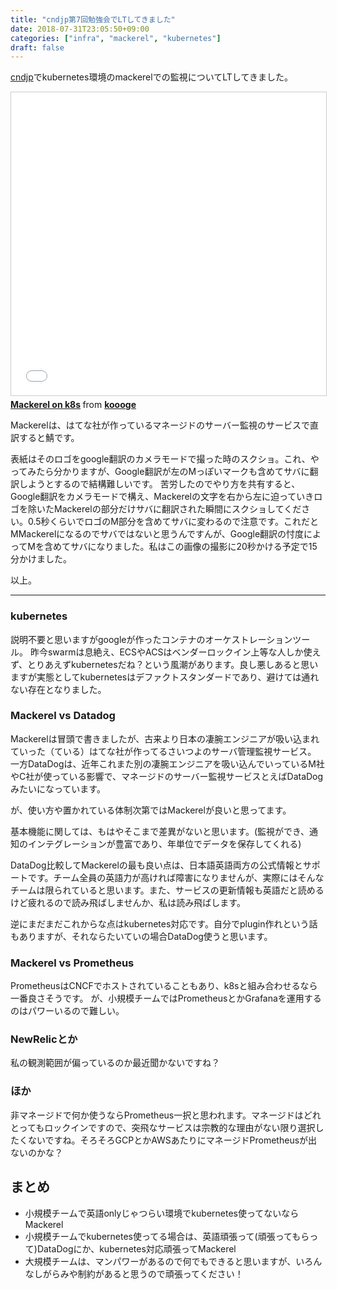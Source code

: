 ```yaml
---
title: "cndjp第7回勉強会でLTしてきました"
date: 2018-07-31T23:05:50+09:00
categories: ["infra", "mackerel", "kubernetes"]
draft: false
---
```


[cndjp](https://cnd.connpass.com/event/93986/)でkubernetes環境のmackerelでの監視についてLTしてきました。


<iframe src="//www.slideshare.net/slideshow/embed_code/key/aqYuLn1At1EeCY" width="595" height="485" frameborder="0" marginwidth="0" marginheight="0" scrolling="no" style="border:1px solid #CCC; border-width:1px; margin-bottom:5px; max-width: 100%;" allowfullscreen> </iframe> <div style="margin-bottom:5px"> <strong> <a href="//www.slideshare.net/koooge/mackerel-on-k8s-107695015" title="Mackerel on k8s" target="_blank">Mackerel on k8s</a> </strong> from <strong><a href="https://www.slideshare.net/koooge" target="_blank">koooge</a></strong> </div>

Mackerelは、はてな社が作っているマネージドのサーバー監視のサービスで直訳すると鯖です。

表紙はそのロゴをgoogle翻訳のカメラモードで撮った時のスクショ。これ、やってみたら分かりますが、Google翻訳が左のMっぽいマークも含めてサバに翻訳しようとするので結構難しいです。
苦労したのでやり方を共有すると、Google翻訳をカメラモードで構え、Mackerelの文字を右から左に迫っていきロゴを除いたMackerelの部分だけサバに翻訳された瞬間にスクショしてください。0.5秒くらいでロゴのM部分を含めてサバに変わるので注意です。これだとMMackerelになるのでサバではないと思うんですんが、Google翻訳の忖度によってMを含めてサバになりました。私はこの画像の撮影に20秒かける予定で15分かけました。


以上。

---

### kubernetes
説明不要と思いますがgoogleが作ったコンテナのオーケストレーションツール。
昨今swarmは息絶え、ECSやACSはベンダーロックイン上等な人しか使えず、とりあえずkubernetesだね？という風潮があります。良し悪しあると思いますが実態としてkubernetesはデファクトスタンダードであり、避けては通れない存在となりました。

### Mackerel vs Datadog
Mackerelは冒頭で書きましたが、古来より日本の凄腕エンジニアが吸い込まれていった（ている）はてな社が作ってるさいつよのサーバ管理監視サービス。
一方DataDogは、近年これまた別の凄腕エンジニアを吸い込んでいっているM社やC社が使っている影響で、マネージドのサーバー監視サービスとえばDataDogみたいになっています。

が、使い方や置かれている体制次第ではMackerelが良いと思ってます。

基本機能に関しては、もはやそこまで差異がないと思います。(監視ができ、通知のインテグレーションが豊富であり、年単位でデータを保存してくれる)

DataDog比較してMackerelの最も良い点は、日本語英語両方の公式情報とサポートです。チーム全員の英語力が高ければ障害になりませんが、実際にはそんなチームは限られていると思います。また、サービスの更新情報も英語だと読めるけど疲れるので読み飛ばしませんか、私は読み飛ばします。

逆にまだまだこれからな点はkubernetes対応です。自分でplugin作れという話もありますが、それならたいていの場合DataDog使うと思います。

### Mackerel vs Prometheus
PrometheusはCNCFでホストされていることもあり、k8sと組み合わせるなら一番良さそうです。
が、小規模チームではPrometheusとかGrafanaを運用するのはパワーいるので難しい。

### NewRelicとか
私の観測範囲が偏っているのか最近聞かないですね？

### ほか
非マネージドで何か使うならPrometheus一択と思われます。マネージドはどれとってもロックインですので、突飛なサービスは宗教的な理由がない限り選択したくないですね。そろそろGCPとかAWSあたりにマネージドPrometheusが出ないのかな？

## まとめ
- 小規模チームで英語onlyじゃつらい環境でkubernetes使ってないならMackerel
- 小規模チームでkubernetes使ってる場合は、英語頑張って(頑張ってもらって)DataDogにか、kubernetes対応頑張ってMackerel
- 大規模チームは、マンパワーがあるので何でもできると思いますが、いろんなしがらみや制約があると思うので頑張ってください！